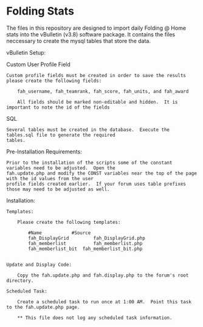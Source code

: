 # Folding Stats

The files in this repository are designed to import daily Folding @ Home stats into the vBulletin (v3.8) software package.  It contains the files neccessary to create the mysql tables that store the data.

vBulletin Setup:

Custom User Profile Field

	Custom profile fields must be created in order to save the results  please create the following fields:
	
		fah_username, fah_teamrank, fah_score, fah_units, and fah_award
		
		All fields should be marked non-editable and hidden.  It is important to note the id of the fields
		
SQL

	Several tables must be created in the database.  Execute the tables.sql file to generate the required
	tables.
	

	
Pre-Installation Requirements:

	Prior to the installation of the scripts some of the constant variables need to be adjusted.  Open the
	fah.update.php and modify the CONST variables near the top of the page with the id values from the user
	profile fields created earlier.  If your forum uses table prefixes those may need to be adjusted as well.



Installation:
	
	Templates:
	
		Please create the following templates:
		
			#Name			#Source
			fah_DisplayGrid			fah_DisplayGrid.php
			fah_memberlist			fah_memberlist.php
			fah_memberlist_bit	fah_memberlist_bit.php
	
	
	Update and Display Code:
	
		Copy the fah.update.php and fah.display.php to the forum's root directory.
		
	Scheduled Task:
	
		Create a scheduled task to run once at 1:00 AM.  Point this task to the fah.update.php page.  
		
		** This file does not log any scheduled task information.